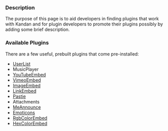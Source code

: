 ### Description
The purpose of this page is to aid developers in finding plugins that work with Kandan and for plugin developers to promote their plugins possibly by adding some brief description.

### Available Plugins
There are a few useful, prebuilt plugins that come pre-installed:

* [UserList](https://github.com/kandanapp/kandan/wiki/Plugin-UserList)
* MusicPlayer
* [YouTubeEmbed](https://github.com/kandanapp/kandan/wiki/Plugin-YouTube)
* [VimeoEmbed](https://github.com/kandanapp/kandan/wiki/Plugin-Vimeo)
* [ImageEmbed](https://github.com/kandanapp/kandan/wiki/Plugins-ImageEmbed)
* [LinkEmbed](https://github.com/kandanapp/kandan/wiki/Plugins-LinkEmbed)
* [Pastie](https://github.com/kandanapp/kandan/wiki/Plugin-Pastie)
* Attachments
* [MeAnnounce](https://github.com/kandanapp/kandan/wiki/Plugin-MeAnnounce)
* [Emoticons](https://github.com/kandanapp/kandan/wiki/Plugin-Emoticons)
* [RgbColorEmbed](https://github.com/kandanapp/kandan/wiki/Plugin-Colors)
* [HexColorEmbed](https://github.com/kandanapp/kandan/wiki/Plugin-Colors)